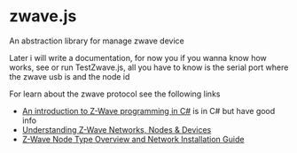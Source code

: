 zwave.js
========

An abstraction library for manage zwave device

Later i will write a documentation, for now you if you wanna know how works, see or run TestZwave.js, all you have to know is the serial port where the zwave usb is and the node id

For learn about the zwave protocol see the following links

- [An introduction to Z-Wave programming in C#](http://www.digiwave.dk/en/programming/an-introduction-to-z-wave-programming-in-c) is in C# but have good info
- [Understanding Z-Wave Networks, Nodes & Devices](http://www.vesternet.com/resources/technology-indepth/understanding-z-wave-networks)
- [Z-Wave Node Type Overview and Network Installation Guide](http://zwave-products.co.uk/online/templatemedia/all_lang/resources/Z-Wave+Node+Type+Overview+and+Network+Installation+Guide.pdf)


